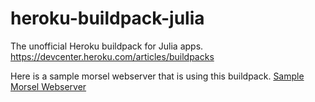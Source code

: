 heroku-buildpack-julia
======================

The unofficial Heroku buildpack for Julia apps.  https://devcenter.heroku.com/articles/buildpacks

Here is a sample morsel webserver that is using this buildpack. [Sample Morsel Webserver](https://github.com/amgad-naiem/morsel-on-heroku-test/blob/master/.buildpacks)
